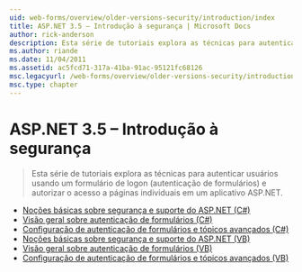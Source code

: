 ```yaml
---
uid: web-forms/overview/older-versions-security/introduction/index
title: ASP.NET 3.5 – Introdução à segurança | Microsoft Docs
author: rick-anderson
description: Esta série de tutoriais explora as técnicas para autenticar usuários usando um formulário de logon (autenticação de formulários) e autorizar o acesso a páginas individuais no...
ms.author: riande
ms.date: 11/04/2011
ms.assetid: ac5fcd71-317a-41ba-91ac-95121fc68126
msc.legacyurl: /web-forms/overview/older-versions-security/introduction
msc.type: chapter
---
```

<a name="aspnet-35---introduction-to-security"></a>ASP.NET 3.5 – Introdução à segurança
====================
> Esta série de tutoriais explora as técnicas para autenticar usuários usando um formulário de logon (autenticação de formulários) e autorizar o acesso a páginas individuais em um aplicativo ASP.NET.


- [Noções básicas sobre segurança e suporte do ASP.NET (C#)](security-basics-and-asp-net-support-cs.md)
- [Visão geral sobre autenticação de formulários (C#)](an-overview-of-forms-authentication-cs.md)
- [Configuração de autenticação de formulários e tópicos avançados (C#)](forms-authentication-configuration-and-advanced-topics-cs.md)
- [Noções básicas sobre segurança e suporte do ASP.NET (VB)](security-basics-and-asp-net-support-vb.md)
- [Visão geral sobre autenticação de formulários (VB)](an-overview-of-forms-authentication-vb.md)
- [Configuração de autenticação de formulários e tópicos avançados (VB)](forms-authentication-configuration-and-advanced-topics-vb.md)
